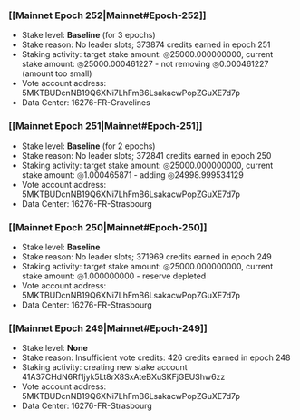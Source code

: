 ### [[Mainnet Epoch 252|Mainnet#Epoch-252]]
* Stake level: **Baseline** (for 3 epochs)
* Stake reason: No leader slots; 373874 credits earned in epoch 251
* Staking activity: target stake amount: ◎25000.000000000, current stake amount: ◎25000.000461227 - not removing ◎0.000461227 (amount too small)
* Vote account address: 5MKTBUDcnNB19Q6XNi7LhFmB6LsakacwPopZGuXE7d7p
* Data Center: 16276-FR-Gravelines
### [[Mainnet Epoch 251|Mainnet#Epoch-251]]
* Stake level: **Baseline** (for 2 epochs)
* Stake reason: No leader slots; 372841 credits earned in epoch 250
* Staking activity: target stake amount: ◎25000.000000000, current stake amount: ◎1.000465871 - adding ◎24998.999534129
* Vote account address: 5MKTBUDcnNB19Q6XNi7LhFmB6LsakacwPopZGuXE7d7p
* Data Center: 16276-FR-Strasbourg
### [[Mainnet Epoch 250|Mainnet#Epoch-250]]
* Stake level: **Baseline**
* Stake reason: No leader slots; 371969 credits earned in epoch 249
* Staking activity: target stake amount: ◎25000.000000000, current stake amount: ◎1.000000000 - reserve depleted
* Vote account address: 5MKTBUDcnNB19Q6XNi7LhFmB6LsakacwPopZGuXE7d7p
* Data Center: 16276-FR-Strasbourg
### [[Mainnet Epoch 249|Mainnet#Epoch-249]]
* Stake level: **None**
* Stake reason: Insufficient vote credits: 426 credits earned in epoch 248
* Staking activity: creating new stake account 41A37CHdN6Rf1jyk5Lt8rX8SxAteBXuSKFjGEUShw6zz
* Vote account address: 5MKTBUDcnNB19Q6XNi7LhFmB6LsakacwPopZGuXE7d7p
* Data Center: 16276-FR-Strasbourg